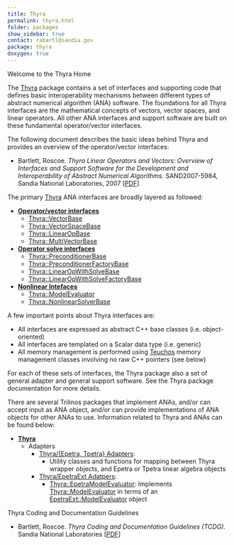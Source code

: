 ```yaml
---
title: Thyra
permalink: thyra.html
folder: packages
show_sidebar: true
contact: rabartl@sandia.gov
package: thyra
doxygen: true
---
```


Welcome to the Thyra Home

The [Thyra](thyra.html) package contains a set of interfaces and supporting code that defines basic interoperability mechanisms between different types of abstract numerical algorithm (ANA) software. The foundations for all Thyra interfaces are the mathematical concepts of vectors, vector spaces, and linear operators. All other ANA interfaces and support software are built on these fundamental operator/vector interfaces.

 The following document describes the basic ideas behind Thyra and provides an overview of the operator/vector interfaces:

 *   Bartlett, Roscoe. _Thyra Linear Operators and Vectors: Overview of Interfaces and Support Software for the Development and Interoperability of Abstract Numerical Algorithms._ SAND2007-5984, Sandia National Laboratories, 2007 [[PDF](http://web.ornl.gov/~8vt/ThyraOverview2007.pdf)]

 The primary [Thyra](thyra.html) ANA interfaces are broadly layered as followed:

 *   **[Operator/vector interfaces](http://trilinos.sandia.gov/packages/docs/dev/packages/thyra/src/interfaces/operator_vector/ana/fundamental/doc/html/index.html)**
     *   [Thyra::VectorBase](http://trilinos.sandia.gov/packages/docs/dev/packages/thyra/doc/html/classThyra_1_1VectorBase.html)
     *   [Thyra::VectorSpaceBase](http://trilinos.sandia.gov/packages/docs/dev/packages/thyra/doc/html/classThyra_1_1VectorSpaceBase.html)
     *   [Thyra::LinearOpBase](http://trilinos.sandia.gov/packages/docs/dev/packages/thyra/doc/html/classThyra_1_1LinearOpBase.html)
     *   [Thyra::MultiVectorBase](http://trilinos.sandia.gov/packages/docs/dev/packages/thyra/doc/html/classThyra_1_1MultiVectorBase.html)
 *   **[Operator solve interfaces](http://trilinos.sandia.gov/packages/docs/dev/packages/thyra/src/interfaces/operator_solve/ana/fundamental/doc/html/index.html)**
     *   [Thyra::PreconditionerBase](http://trilinos.sandia.gov/packages/docs/dev/packages/thyra/doc/html/classThyra_1_1PreconditionerBase.html)
     *   [Thyra::PreconditionerFactoryBase](http://trilinos.sandia.gov/packages/docs/dev/packages/thyra/doc/html/classThyra_1_1PreconditionerFactoryBase.html)
     *   [Thyra::LinearOpWithSolveBase](http://trilinos.sandia.gov/packages/docs/dev/packages/thyra/doc/html/classThyra_1_1LinearOpWithSolveBase.html)
     *   [Thyra::LinearOpWithSolveFactoryBase](http://trilinos.sandia.gov/packages/docs/dev/packages/thyra/doc/html/classThyra_1_1LinearOpWithSolveFactoryBase.html)
 *   **[Nonlinear Intefaces](http://trilinos.sandia.gov/packages/docs/dev/packages/thyra/src/interfaces/nonlinear/model_evaluator/ana/fundamental/doc/html/index.html)**
     *   [Thyra::ModelEvaluator](http://trilinos.sandia.gov/packages/docs/dev/packages/thyra/doc/html/classThyra_1_1ModelEvaluator.html)
     *   [Thyra::NonlinearSolverBase](http://trilinos.sandia.gov/packages/docs/dev/packages/thyra/doc/html/classThyra_1_1NonlinearSolverBase.html)

 A few important points about Thyra interfaces are:

 *   All interfaces are expressed as abstract C++ base classes (i.e. object-oriented)
 *   All interfaces are templated on a Scalar data type (i.e. generic)
 *   All memory management is performed using [Teuchos](http://trilinos.org/docs/dev/packages/teuchos/doc/html/namespaceTeuchos.html) memory management classes involving no raw C++ pointers (see below)

 For each of these sets of interfaces, the Thyra package also a set of general adapter and general support software. See the Thyra package documentation for more details.

 There are several Trilinos packages that implement ANAs, and/or can accept input as ANA object, and/or can provide implementations of ANA objects for other ANAs to use. Information related to Thyra and ANAs can be found below:

 *   **[Thyra](thyra.html)**
     *   Adapters
         *   [Thyra/{Epetra, Tpetra} Adapters](http://trilinos.sandia.gov/packages/docs/dev/packages/thyra/adapters/epetra/doc/html/index.html):
             *   Utility classes and functions for mapping between Thyra wrapper objects, and Epetra or Tpetra linear algebra objects
         *   [Thyra/EpetraExt Adatpers](http://trilinos.sandia.gov/packages/docs/dev/packages/thyra/adapters/epetraext/doc/html/index.html):
             *   [Thyra::EpetraModelEvaluator](http://trilinos.sandia.gov/packages/docs/dev/packages/thyra/doc/html/classThyra_1_1EpetraModelEvaluator.html): Implements [Thyra::ModelEvaluator](http://trilinos.sandia.gov/packages/docs/dev/packages/thyra/doc/html/classThyra_1_1ModelEvaluator.html) in terms of an [EpetraExt::ModelEvaluator](http://trilinos.org/docs/dev/packages/epetraext/doc/html/classEpetraExt_1_1ModelEvaluator.html) object

Thyra Coding and Documentation Guidelines

*   Bartlett, Roscoe. _Thyra Coding and Documentation Guidelines (TCDG)._ Sandia National Laboratories [[PDF](http://www.ornl.gov/~8vt/ThyraCodingGuideLines.pdf)]
